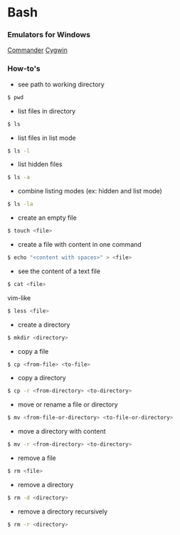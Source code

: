 Bash
====

### Emulators for Windows

[Commander](http://cmder.net)
[Cygwin](http://cygwin.com)

### How-to's

- see path to working directory

```bash
$ pwd
```

- list files in directory

```bash
$ ls
```

- list files in list mode

```bash
$ ls -l
```

- list hidden files

```bash
$ ls -a
```

- combine listing modes (ex: hidden and list mode)

```bash
$ ls -la
```

- create an empty file

```bash
$ touch <file>
```

- create a file with content in one command

```bash
$ echo "<content with spaces>" > <file>
```

- see the content of a text file

```bash
$ cat <file>
```

vim-like

```bash
$ less <file>
```

- create a directory

```bash
$ mkdir <directory>
```

- copy a file

```bash
$ cp <from-file> <to-file>
```

- copy a directory

```bash
$ cp -r <from-directory> <to-directory>
```

- move or rename a file or directory

```bash
$ mv <from-file-or-directory> <to-file-or-directory>
```

- move a directory with content

```bash
$ mv -r <from-directory> <to-directory>
```

- remove a file

```bash
$ rm <file>
```

- remove a directory

```bash
$ rm -d <directory>
```

- remove a directory recursively

```bash
$ rm -r <directory>
```
